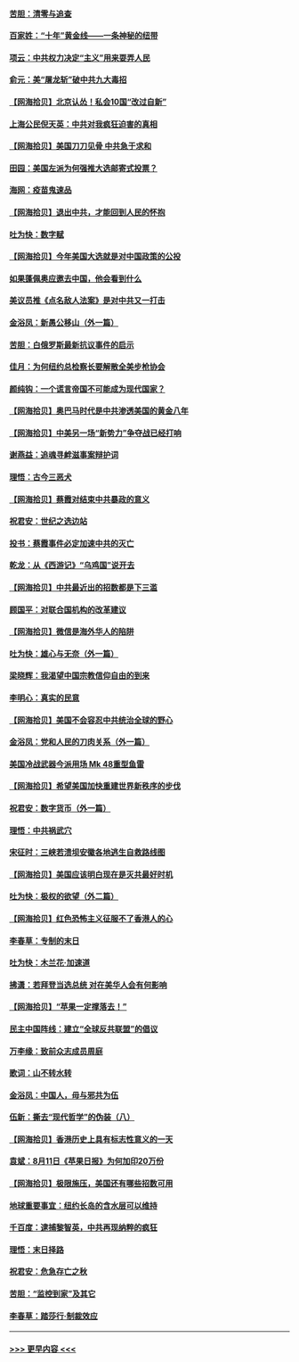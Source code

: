#### [苦胆：清零与追查](../pages/nsc993/n12358501.md?t=08261802) 
#### [百家姓：“十年”黄金线——一条神秘的纽带](../pages/nsc993/n12358319.md?t=08261802) 
#### [项云：中共权力决定“主义”用来耍弄人民](../pages/nsc993/n12358172.md?t=08261802) 
#### [俞元：美“屠龙斩”破中共九大毒招](../pages/nsc993/n12357822.md?t=08261802) 
#### [【网海拾贝】北京认怂！私会10国“改过自新”](../pages/nsc993/n12357784.md?t=08261802) 
#### [上海公民倪天英：中共对我疯狂迫害的真相](../pages/nsc993/n12356341.md?t=08261802) 
#### [【网海拾贝】美国刀刀见骨 中共急于求和](../pages/nsc993/n12355511.md?t=08261802) 
#### [田园：美国左派为何强推大选邮寄式投票？](../pages/nsc993/n12352963.md?t=08261802) 
#### [海网：疫苗鬼速品](../pages/nsc993/n12354438.md?t=08261802) 
#### [【网海拾贝】退出中共，才能回到人民的怀抱](../pages/nsc993/n12352634.md?t=08261802) 
#### [吐为快：数字赋](../pages/nsc993/n12352317.md?t=08261802) 
#### [【网海拾贝】今年美国大选就是对中国政策的公投](../pages/nsc993/n12350973.md?t=08261802) 
#### [如果蓬佩奥应邀去中国，他会看到什么](../pages/nsc993/n12350945.md?t=08261802) 
#### [美议员推《点名敌人法案》是对中共又一打击](../pages/nsc993/n12350765.md?t=08261802) 
#### [金浴凤：新愚公移山（外一篇）](../pages/nsc993/n12350253.md?t=08261802) 
#### [苦胆：白俄罗斯最新抗议事件的启示](../pages/nsc993/n12349989.md?t=08261802) 
#### [佳月：为何纽约总检察长要解散全美步枪协会](../pages/nsc993/n12349939.md?t=08261802) 
#### [颜纯钩：一个谎言帝国不可能成为现代国家？](../pages/nsc993/n12349898.md?t=08261802) 
#### [【网海拾贝】奥巴马时代是中共渗透美国的黄金八年](../pages/nsc993/n12349284.md?t=08261802) 
#### [【网海拾贝】中美另一场“新势力”争夺战已经打响](../pages/nsc993/n12346998.md?t=08261802) 
#### [谢燕益：追魂寻衅滋事案辩护词](../pages/nsc993/n12346892.md?t=08261802) 
#### [理悟：古今三恶犬](../pages/nsc993/n12345190.md?t=08261802) 
#### [【网海拾贝】蔡霞对结束中共暴政的意义](../pages/nsc993/n12344263.md?t=08261802) 
#### [祝君安：世纪之选边站](../pages/nsc993/n12342382.md?t=08261802) 
#### [投书：蔡霞事件必定加速中共的灭亡](../pages/nsc993/n12341881.md?t=08261802) 
#### [乾龙：从《西游记》“乌鸡国”说开去](../pages/nsc993/n12341690.md?t=08261802) 
#### [【网海拾贝】中共最近出的招数都是下三滥](../pages/nsc993/n12341593.md?t=08261802) 
#### [顾国平：对联合国机构的改革建议](../pages/nsc993/n12339928.md?t=08261802) 
#### [【网海拾贝】微信是海外华人的陷阱](../pages/nsc993/n12338868.md?t=08261802) 
#### [吐为快：雄心与无奈（外一篇）](../pages/nsc993/n12338132.md?t=08261802) 
#### [梁晓辉：我渴望中国宗教信仰自由的到来](../pages/nsc993/n12336657.md?t=08261802) 
#### [李明心：真实的民意](../pages/nsc993/n12336089.md?t=08261802) 
#### [【网海拾贝】美国不会容忍中共统治全球的野心](../pages/nsc993/n12336063.md?t=08261802) 
#### [金浴凤：党和人民的刀肉关系（外一篇）](../pages/nsc993/n12335834.md?t=08261802) 
#### [美国冷战武器今派用场 Mk 48重型鱼雷](../pages/nsc993/n12335354.md?t=08261802) 
#### [【网海拾贝】希望美国加快重建世界新秩序的步伐](../pages/nsc993/n12334224.md?t=08261802) 
#### [祝君安：数字货币（外一篇）](../pages/nsc993/n12334186.md?t=08261802) 
#### [理悟：中共祸武穴](../pages/nsc993/n12333962.md?t=08261802) 
#### [宋征时：三峡若溃坝安徽各地逃生自救路线图](../pages/nsc993/n12332450.md?t=08261802) 
#### [【网海拾贝】美国应该明白现在是灭共最好时机](../pages/nsc993/n12332313.md?t=08261802) 
#### [吐为快：极权的欲望（外二篇）](../pages/nsc993/n12332089.md?t=08261802) 
#### [【网海拾贝】红色恐怖主义征服不了香港人的心](../pages/nsc993/n12329296.md?t=08261802) 
#### [李春草：专制的末日](../pages/nsc993/n12329079.md?t=08261802) 
#### [吐为快：木兰花‧加速道](../pages/nsc993/n12327366.md?t=08261802) 
#### [拂潇：若拜登当选总统 对在美华人会有何影响](../pages/nsc993/n12295996.md?t=08261802) 
#### [【网海拾贝】“苹果一定撑落去！”](../pages/nsc993/n12326784.md?t=08261802) 
#### [民主中国阵线：建立“全球反共联盟”的倡议](../pages/nsc993/n12324177.md?t=08261802) 
#### [万李缘：致前众志成员周庭](../pages/nsc993/n12324635.md?t=08261802) 
#### [歌词：山不转水转](../pages/nsc993/n12324599.md?t=08261802) 
#### [金浴凤：中国人，毋与邪共为伍](../pages/nsc993/n12324257.md?t=08261802) 
#### [伍新：撕去“现代哲学”的伪装（八）](../pages/nsc993/n12324188.md?t=08261802) 
#### [【网海拾贝】香港历史上具有标志性意义的一天](../pages/nsc993/n12324021.md?t=08261802) 
#### [袁斌：8月11日《苹果日报》为何加印20万份](../pages/nsc993/n12323955.md?t=08261802) 
#### [【网海拾贝】极限施压，美国还有哪些招数可用](../pages/nsc993/n12322512.md?t=08261802) 
#### [地球重要事宜：纽约长岛的含水层可以维持](../pages/nsc993/n12321844.md?t=08261802) 
#### [千百度：逮捕黎智英，中共再现纳粹的疯狂](../pages/nsc993/n12321777.md?t=08261802) 
#### [理悟：末日择路](../pages/nsc993/n12320812.md?t=08261802) 
#### [祝君安：危急存亡之秋](../pages/nsc993/n12320795.md?t=08261802) 
#### [苦胆：“监控到家”及其它](../pages/nsc993/n12320751.md?t=08261802) 
#### [李春草：踏莎行·制裁效应](../pages/nsc993/n12318290.md?t=08261802) 

----
#### [ >>> 更早内容 <<< ](../indexes/nsc993-earlier.md)

